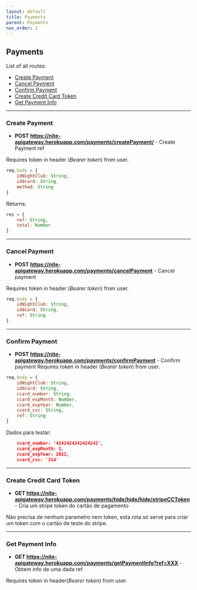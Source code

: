```yaml
---
layout: default
title: Payments
parent: Payments
nav_order: 2
---
```


## Payments

List of all routes:
* [Create Payment](#create-payment)
* [Cancel Payment](#cancel-payment)
* [Confirm Payment](#confirm-payment)
* [Create Credit Card Token](#create-credit-card-token)
* [Get Payment Info ](#get-payment-info)

___

### Create Payment

* **POST https://nite-apigateway.herokuapp.com/payments/createPayment/** - Create Payment ref

Requires token in header (*Bearer token*) from user.

```js
req.body = {
    idNightClub: String,
    iddcard: String,
    method: String
} 
```

Returns:
```js
res = {
    ref: String,
    total: Number
}
```

___

### Cancel Payment

* **POST https://nite-apigateway.herokuapp.com/payments/cancelPayment** - Cancel payment

Requires token in header (*Bearer token*) from user.

```js
req.body = {
    idNightClub: String,
    iddcard: String,
    ref: String
} 
```

___

### Confirm Payment

* **POST https://nite-apigateway.herokuapp.com/payments/confirmPayment** - Confirm payment
Requires token in header (*Bearer token*) from user.

```js
req.body = {
    idNightClub: String,
    iddcard: String,
    ccard_number: String,
    ccard_expMonth: Number,
    ccard_expYear: Number,
    ccard_cvc: String,
    ref: String
} 
```

Dados para testar: 
```json
    ccard_number: '4242424242424242',
    ccard_expMonth: 1,
    ccard_expYear: 2022,
    ccard_cvc: '314'
```

___

### Create Credit Card Token

* **GET https://nite-apigateway.herokuapp.com/payments/hide/hide/hide/stripeCCToken** - Cria um stripe token do cartão de pagamento

Não precisa de nenhum parametro nem token, esta rota só serve para criar um token com o cartão de teste do stripe.

___

### Get Payment Info 

* **GET https://nite-apigateway.herokuapp.com/payments/getPaymentInfo?ref=XXX** - Obtem info de uma dada ref

Requires token in header(*Bearer token*) from user.